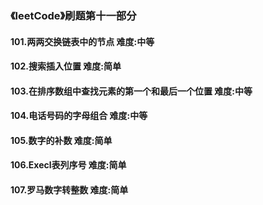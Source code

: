 ### 《leetCode》刷题第十一部分
#### 101.两两交换链表中的节点     难度:中等
#### 102.搜索插入位置     难度:简单
#### 103.在排序数组中查找元素的第一个和最后一个位置      难度:中等
#### 104.电话号码的字母组合      难度:中等
#### 105.数字的补数      难度:简单
#### 106.Execl表列序号      难度:简单
#### 107.罗马数字转整数        难度:简单